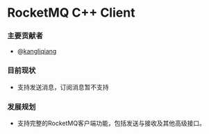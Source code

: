 RocketMQ C++ Client
===================

### 主要贡献者
* @[kangliqiang](https://github.com/kangliqiang)

### 目前现状
* 支持发送消息，订阅消息暂不支持


### 发展规划
* 支持完整的RocketMQ客户端功能，包括发送与接收及其他高级接口。
